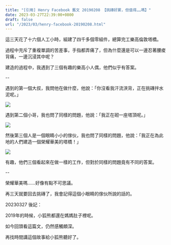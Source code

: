 ```yaml
---
title: "[引用] Henry Facebook 舊文 20190208 【挑磚好累，但值得……嗎】"
date: 2023-03-27T22:39:00+0800
draft: false
url: "/2023/03/henry-facebook-20190208.html"
---
```


這三天花了十六個人工小時，組建了四千多個零組件，總算完工樂高倫敦塔橋。

過程中充斥了重複單調的苦差事，手指都弄痛了，但為什麼還是可以一邊忍著腰痠背痛，一邊沉浸其中呢？

建造的過程中，我遇到了三個有趣的樂高小人偶，他們似乎有答案。

--

遇到的第一個大叔，我問他在做什麼，他說：「你沒看我汗流浹背，正在挑磚拌水泥呢。」

![](https://blogger.googleusercontent.com/img/b/R29vZ2xl/AVvXsEh3NGSIdwWXQ2FimJvHUldmNZJtOHprlPV2iX5AHy5qHY96IW8Aak82Ed0Y0vOEJEi60RkedMiASpNO4UKey6jL1QxUqYixpSIcwlmi_nNhXJ-4git5dRM4gvNFWYoZ6ZQsQltQSjQeNdyuQm3Krv7BRVsWxlBmDYO52UnVn05PgOBkihqtrgiFs5Ui/w400-h300/image.png)



遇到第二個小哥，我也問了同樣的問題，他說：「我正在砌一座塔頂呢。」

![](https://blogger.googleusercontent.com/img/b/R29vZ2xl/AVvXsEjOHZ7U7RuvN2uW0qF1s8R43HDStT-xNbFEzZlFSdkG6LmhiifzTV05srJqDIn4vkxJqRQ2jK7dmfIQzomZc_VsrBNvktGVbEBv8Q5yGg-7PMLk6Ij4QyhuoKelzudMZ1jsMXq_jxnXLx8jo03aZwyC0NQqDP8uKRLDSLlX3kufqOqcGYqg4cQz2KXe/w400-h300/image.png)



然後第三個人是一個眼睛小小的傢伙，我也問了同樣的問題，他說：「我正在為此地的人們建造一個榮耀華美的塔橋！」

![](https://blogger.googleusercontent.com/img/b/R29vZ2xl/AVvXsEhbA_WVxuUTCSt-3W7vtXI9re4ACJzWgwqQawLokta07oIX14gmfWZgyuldd3ruRJyGPK8obCCWpPrWQELX3XFhAOxblboSIu3QUSGAc-oUW0RTUhXufJp5XJhu8B5s1UHIbdQAbdtlZ2wS1UIlpW56NBJJdeqpYpf5RcYmxPKiMZlFHtLaJn2fPBs-/w300-h400/image.png)



有趣，他們三個看起來在做一樣的工作，但對於同樣的問題竟有不同的答案。

--

榮耀華美嗎……好像有點不可思議。

再三天就要回去挑磚了，我會記得這個小眼睛的傢伙所說的話的。










20230327 後記：

2019年的時候，小狐熊都還在媽媽肚子裡呢。

如今回頭看這篇文，仍然感觸頗深。

再找時間講這個故事給小狐熊聽好了。






